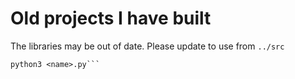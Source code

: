 # Old projects I have built

The libraries may be out of date. Please update to use from `../src`

```chmod +x <name>.py
python3 <name>.py```

